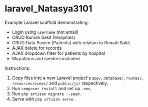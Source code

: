 # laravel_Natasya3101
Example Laravel scaffold demonstrating:
- Login using `username` (not email)
- CRUD Rumah Sakit (Hospitals)
- CRUD Data Pasien (Patients) with relation to Rumah Sakit
- AJAX delete for records
- AJAX dropdown filter for patients by hospital
- Migrations and seeders included

Instructions:
1. Copy files into a new Laravel project's `app/`, `database/`, `routes/`, `resources/views/` and `public/js/` respectively.
2. Run `composer install` and set up `.env`.
3. Run `php artisan migrate --seed`.
4. Serve with `php artisan serve`.
